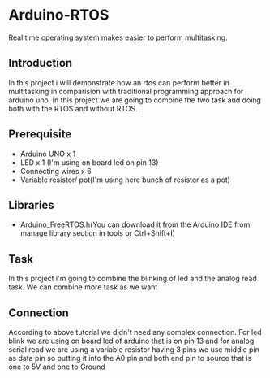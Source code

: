 # Arduino-RTOS
Real time operating system makes easier to perform multitasking.

## Introduction
In this project i will demonstrate how an rtos can perform better in multitasking in comparision with traditional programming approach for 
arduino uno. In this project we are going to combine the two task and doing both with the RTOS and without RTOS.

## Prerequisite
  - Arduino UNO x 1
  - LED x 1 (I'm using on board led on pin 13)
  - Connecting wires x 6
  - Variable resistor/ pot(I'm using here bunch of resistor as a pot)
 
## Libraries
  - Arduino_FreeRTOS.h(You can download it from the Arduino IDE from manage library section in tools or Ctrl+Shift+I)

## Task
In this project i'm going to combine the blinking of led and the analog read task. We can combine more task as we want 

## Connection
According to above tutorial we didn't need any complex connection. For led blink we are using on board led of arduino that is on pin 13 and for analog serial read we are using a variable resistor having 3 pins we use middle pin as data pin so putting it into the A0 pin and both end pin to source that is one to 5V and one to Ground
